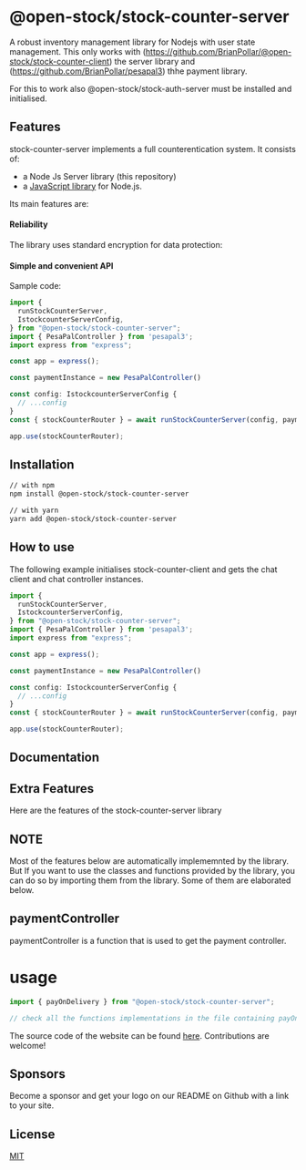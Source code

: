 # @open-stock/stock-counter-server

A robust inventory management library for Nodejs with user state management.
This only works with (https://github.com/BrianPollar/@open-stock/stock-counter-client) the server library and (https://github.com/BrianPollar/pesapal3) thhe payment library.

For this to work also @open-stock/stock-auth-server must be installed and initialised.

## Features

stock-counter-server implements a full counterentication system. It consists of:

- a Node Js Server library (this repository)
- a [JavaScript library](https://github.com/BrianPollar/stock-counter-client) for Node.js.

Its main features are:

#### Reliability

The library uses standard encryption for data protection:

#### Simple and convenient API

Sample code:

```ts
import {
  runStockCounterServer,
  IstockcounterServerConfig,
} from "@open-stock/stock-counter-server";
import { PesaPalController } from 'pesapal3';
import express from "express";

const app = express();

const paymentInstance = new PesaPalController()

const config: IstockcounterServerConfig {
  // ...config
}
const { stockCounterRouter } = await runStockCounterServer(config, paymentInstance);

app.use(stockCounterRouter);
```

## Installation

```bash
// with npm
npm install @open-stock/stock-counter-server

// with yarn
yarn add @open-stock/stock-counter-server
```

## How to use

The following example initialises stock-counter-client and gets the chat client and chat controller instances.

```ts
import {
  runStockCounterServer,
  IstockcounterServerConfig,
} from "@open-stock/stock-counter-server";
import { PesaPalController } from 'pesapal3';
import express from "express";

const app = express();

const paymentInstance = new PesaPalController()

const config: IstockcounterServerConfig {
  // ...config
}
const { stockCounterRouter } = await runStockCounterServer(config, paymentInstance);

app.use(stockCounterRouter);
```

## Documentation

## Extra Features

Here are the features of the stock-counter-server library

## NOTE

Most of the features below are automatically implememnted by the library. But If you want to use the classes and functions provided by the library, you can do so by importing them from the library.
Some of them are elaborated below.

## paymentController

paymentController is a function that is used to get the payment controller.

# usage

```ts
import { payOnDelivery } from "@open-stock/stock-counter-server";

// check all the functions implementations in the file containing payOnDelivery for more functionalities to handle payment
```

The source code of the website can be found [here](https://github.com/BrianPollar/stock-counter-server). Contributions are welcome!

## Sponsors

Become a sponsor and get your logo on our README on Github with a link to your site.

## License

[MIT](LICENSE)
